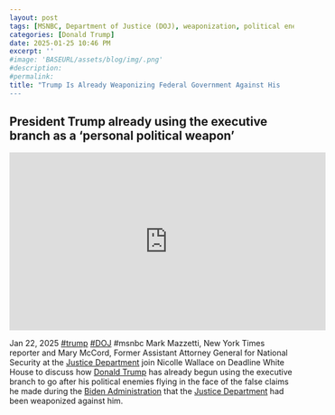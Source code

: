 ```yaml
---
layout: post
tags: [MSNBC, Department of Justice (DOJ), weaponization, political enemies, politics]
categories: [Donald Trump]
date: 2025-01-25 10:46 PM
excerpt: ''
#image: 'BASEURL/assets/blog/img/.png'
#description:
#permalink:
title: "Trump Is Already Weaponizing Federal Government Against His 
---
```


## President Trump already using the executive branch as a ‘personal political weapon’

<iframe width="560" height="315" src="https://www.youtube.com/embed/Oy2A5CF2EgM?si=6IPdj591fdCyV-w2" title="YouTube video player" frameborder="0" allow="accelerometer; autoplay; clipboard-write; encrypted-media; gyroscope; picture-in-picture; web-share" referrerpolicy="strict-origin-when-cross-origin" allowfullscreen></iframe>

Jan 22, 2025  [#trump](https://www.whitehouse.gov/) [#DOJ](https://www.justice.gov/) #msnbc
Mark Mazzetti, New York Times reporter and Mary McCord, Former Assistant Attorney General for National Security at the [Justice Department](https://www.justice.gov/) join Nicolle Wallace on Deadline White House to discuss how [Donald Trump](https://www.whitehouse.gov/) has already begun using the executive branch to go after his political enemies flying in the face of the false claims he made during the [Biden Administration](https://bidenwhitehouse.archives.gov/) that the [Justice Department](https://www.justice.gov/) had been weaponized against him.

